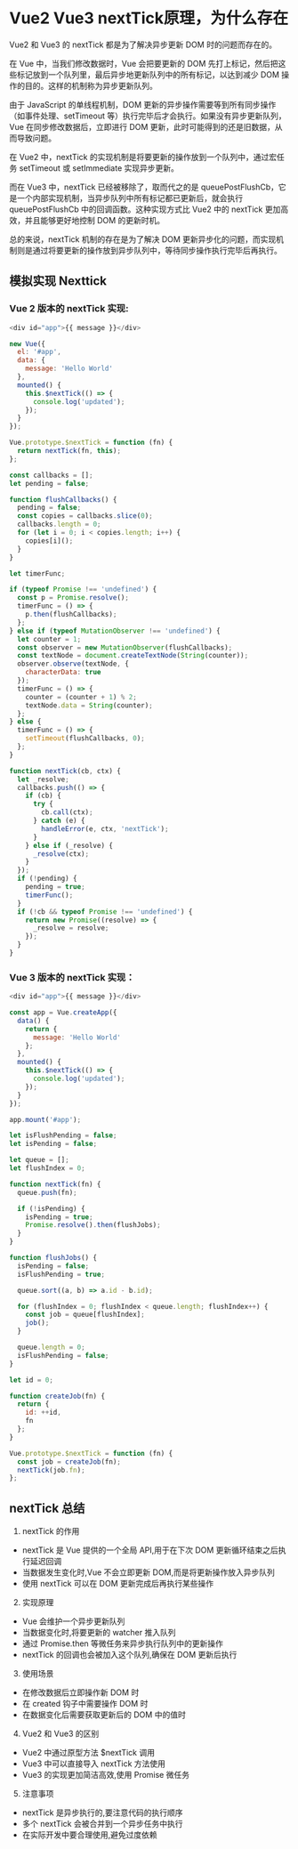 
# Vue2 Vue3  nextTick原理，为什么存在
Vue2 和 Vue3 的 nextTick 都是为了解决异步更新 DOM 时的问题而存在的。

在 Vue 中，当我们修改数据时，Vue 会把要更新的 DOM 先打上标记，然后把这些标记放到一个队列里，最后异步地更新队列中的所有标记，以达到减少 DOM 操作的目的。这样的机制称为异步更新队列。

由于 JavaScript 的单线程机制，DOM 更新的异步操作需要等到所有同步操作（如事件处理、setTimeout 等）执行完毕后才会执行。如果没有异步更新队列，Vue 在同步修改数据后，立即进行 DOM 更新，此时可能得到的还是旧数据，从而导致问题。

在 Vue2 中，nextTick 的实现机制是将要更新的操作放到一个队列中，通过宏任务 setTimeout 或 setImmediate 实现异步更新。

而在 Vue3 中，nextTick 已经被移除了，取而代之的是 queuePostFlushCb，它是一个内部实现机制，当异步队列中所有标记都已更新后，就会执行 queuePostFlushCb 中的回调函数。这种实现方式比 Vue2 中的 nextTick 更加高效，并且能够更好地控制 DOM 的更新时机。

总的来说，nextTick 机制的存在是为了解决 DOM 更新异步化的问题，而实现机制则是通过将要更新的操作放到异步队列中，等待同步操作执行完毕后再执行。

## 模拟实现 Nexttick

### Vue 2 版本的 nextTick 实现:

```js
<div id="app">{{ message }}</div>
```
```js
new Vue({
  el: '#app',
  data: {
    message: 'Hello World'
  },
  mounted() {
    this.$nextTick(() => {
      console.log('updated');
    });
  }
});
```

```js
Vue.prototype.$nextTick = function (fn) {
  return nextTick(fn, this);
};

const callbacks = [];
let pending = false;

function flushCallbacks() {
  pending = false;
  const copies = callbacks.slice(0);
  callbacks.length = 0;
  for (let i = 0; i < copies.length; i++) {
    copies[i]();
  }
}

let timerFunc;

if (typeof Promise !== 'undefined') {
  const p = Promise.resolve();
  timerFunc = () => {
    p.then(flushCallbacks);
  };
} else if (typeof MutationObserver !== 'undefined') {
  let counter = 1;
  const observer = new MutationObserver(flushCallbacks);
  const textNode = document.createTextNode(String(counter));
  observer.observe(textNode, {
    characterData: true
  });
  timerFunc = () => {
    counter = (counter + 1) % 2;
    textNode.data = String(counter);
  };
} else {
  timerFunc = () => {
    setTimeout(flushCallbacks, 0);
  };
}

function nextTick(cb, ctx) {
  let _resolve;
  callbacks.push(() => {
    if (cb) {
      try {
        cb.call(ctx);
      } catch (e) {
        handleError(e, ctx, 'nextTick');
      }
    } else if (_resolve) {
      _resolve(ctx);
    }
  });
  if (!pending) {
    pending = true;
    timerFunc();
  }
  if (!cb && typeof Promise !== 'undefined') {
    return new Promise((resolve) => {
      _resolve = resolve;
    });
  }
}
```


### Vue 3 版本的 nextTick 实现：

```js
<div id="app">{{ message }}</div>
```

```js
const app = Vue.createApp({
  data() {
    return {
      message: 'Hello World'
    };
  },
  mounted() {
    this.$nextTick(() => {
      console.log('updated');
    });
  }
});

app.mount('#app');
```

```js
let isFlushPending = false;
let isPending = false;

let queue = [];
let flushIndex = 0;

function nextTick(fn) {
  queue.push(fn);

  if (!isPending) {
    isPending = true;
    Promise.resolve().then(flushJobs);
  }
}

function flushJobs() {
  isPending = false;
  isFlushPending = true;

  queue.sort((a, b) => a.id - b.id);

  for (flushIndex = 0; flushIndex < queue.length; flushIndex++) {
    const job = queue[flushIndex];
    job();
  }

  queue.length = 0;
  isFlushPending = false;
}

let id = 0;

function createJob(fn) {
  return {
    id: ++id,
    fn
  };
}

Vue.prototype.$nextTick = function (fn) {
  const job = createJob(fn);
  nextTick(job.fn);
};
```

## nextTick 总结

1. nextTick 的作用
- nextTick 是 Vue 提供的一个全局 API,用于在下次 DOM 更新循环结束之后执行延迟回调
- 当数据发生变化时,Vue 不会立即更新 DOM,而是将更新操作放入异步队列
- 使用 nextTick 可以在 DOM 更新完成后再执行某些操作

2. 实现原理
- Vue 会维护一个异步更新队列
- 当数据变化时,将要更新的 watcher 推入队列
- 通过 Promise.then 等微任务来异步执行队列中的更新操作
- nextTick 的回调也会被加入这个队列,确保在 DOM 更新后执行

3. 使用场景
- 在修改数据后立即操作新 DOM 时
- 在 created 钩子中需要操作 DOM 时
- 在数据变化后需要获取更新后的 DOM 中的值时

4. Vue2 和 Vue3 的区别
- Vue2 中通过原型方法 $nextTick 调用
- Vue3 中可以直接导入 nextTick 方法使用
- Vue3 的实现更加简洁高效,使用 Promise 微任务

5. 注意事项
- nextTick 是异步执行的,要注意代码的执行顺序
- 多个 nextTick 会被合并到一个异步任务中执行
- 在实际开发中要合理使用,避免过度依赖

